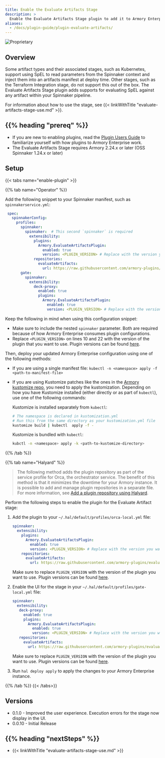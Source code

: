 ```yaml
---
title: Enable the Evaluate Artifacts Stage
description: >
  Enable the Evaluate Artifacts Stage plugin to add it to Armory Enterprise. The stage gives pipeline creators the ability to create base64 artifacts from text saved within a pipeline. The contents of the new artifact include the results of any SpEL expressions that are evaluated.
aliases:
  - /docs/plugin-guide/plugin-evaluate-artifacts/
---
```


![Proprietary](/images/proprietary.svg)

## Overview

Some artifact types and their associated stages, such as Kubernetes, support  using SpEL to read parameters from the Spinnaker context and inject them into an artifacts manifest at deploy time. Other stages, such as the Terraform Integration stage, do not support this out of the box. The Evaluate Artifacts Stage plugin adds supports for evaluating SpEL against any artifact within your Spinnaker pipeline.

For information about how to use the stage, see {{< linkWithTitle "evaluate-artifacts-stage-use.md" >}}.

## {{% heading "prereq" %}}

* If you are new to enabling plugins, read the [Plugin Users Guide](https://spinnaker.io/guides/user/plugins/) to familiarize yourself with how plugins to Armory Enterprise work.
* The Evaluate Artifacts Stage requires Armory 2.24.x or later (OSS Spinnaker 1.24.x or later)


## Setup

{{< tabs name="enable-plugin" >}}

{{% tab name="Operator" %}}

Add the following snippet to your Spinnaker manifest, such as `spinnakerservice.yml`:

   ```yaml
    spec:
      spinnakerConfig:
        profiles:
          spinnaker:  
            spinnaker:  # This second `spinnaker` is required
              extensibility:
                plugins:
                  Armory.EvaluateArtifactsPlugin:
                    enabled: true
                    version: <PLUGIN_VERSION> # Replace with the version you want to use. For example, use 0.1.0.
                repositories:
                  evaluateArtifacts:
                    url: https://raw.githubusercontent.com/armory-plugins/evaluate-artifacts-releases/master/repositories.json
          gate:
            spinnaker:
              extensibility:
                deck-proxy:
                  enabled: true
                  plugins:
                    Armory.EvaluateArtifactsPlugin:
                      enabled: true
                      version: <PLUGIN_VERSION> # Replace with the version you want to use. For example, use 0.1.0.
   ```

Keep the following in mind when using this configuration snippet: 

* Make sure to include the nested `spinnaker` parameter. Both are required because of how Armory Enterprise consumes plugin configurations.
* Replace `<PLUGIN_VERSION>` on lines 10 and 22 with the version of the plugin that you want to use. Plugin versions can be found [here](#versions).

Then, deploy your updated Armory Enterprise configuration using one of the following methods:

- If you are using a single manifest file: `kubectl -n <namespace> apply -f <path-to-manifest-file>`
- If you are using Kustomize patches like the ones in the [Armory kustomize repo](https://github.com/armory/spinnaker-kustomize-patches), you need to apply the kustomization. Depending on how you have Kustomize installed (either directly or as part of `kubectl`), use one of the following commands:
   
   Kustomize is installed separately from `kubectl`:
   
   ```bash
   # The namespace is declared in kustomization.yml
   # Run this from the same directory as your kustomization.yml file
   kustomize build | kubectl  apply -f -
   ```

   Kustomize is bundled with `kubectl`:
   
   ```bash
   kubctl -n <namespace> apply -k <path-to-kustomize-directory>
   ```

{{% /tab %}}

{{% tab name="Halyard" %}}

> The following method adds the plugin repository as part of the service profile for Orca, the orchestrator service. The benefit of this method is that it minimizes the downtime for your Armory instance. It is possible to add and manage plugin repositories in a separate file. For more information, see [Add a plugin repository using Halyard](https://spinnaker.io/guides/user/plugins/#add-a-plugin-repository-using-halyard).

Perform the following steps to enable the plugin for the Evaluate Artifact stage:

1. Add the plugin to your `~/.hal/default/profiles/orca-local.yml` file:

   ```yaml
   spinnaker:
     extensibility:
       plugins:
         Armory.EvaluateArtifactsPlugin:
           enabled: true
           version: <PLUGIN_VERSION> # Replace with the version you want to use. For example, use 0.1.0.
       repositories:
         evaluateArtifacts:
           url: https://raw.githubusercontent.com/armory-plugins/evaluate-artifacts-releases/master/repositories.json
   ```

   Make sure to replace `PLUGIN_VERSION` with the version of the plugin you want to use. Plugin versions can be found [here](#versions).

2. Enable the UI for the stage in your `~/.hal/default/profiles/gate-local.yml` file:

   ```yaml
   spinnaker:
     extensibility:
      deck-proxy:
        enabled: true
        plugins:
          Armory.EvaluateArtifactsPlugin:
            enabled: true
            version: <PLUGIN_VERSION> # Replace with the version you want to use. For example, use 0.1.0.
      repositories:
        evaluateArtifacts:
          url: https://raw.githubusercontent.com/armory-plugins/evaluate-artifacts-releases/master/repositories.json
   ```

   Make sure to replace `PLUGIN_VERSION` with the version of the plugin you want to use. Plugin versions can be found [here](#versions).

3. Run `hal deploy apply` to apply the changes to your Armory Enterprise instance.

{{% /tab %}}
{{< /tabs>}}

## Versions

- 0.1.0 - Improved the user experience. Execution errors for the stage now display in the UI.
- 0.0.10 - Initial Release

## {{% heading "nextSteps" %}}

* {{< linkWithTitle "evaluate-artifacts-stage-use.md" >}}
